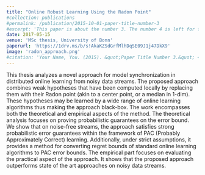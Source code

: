 ```yaml
---
title: "Online Robust Learning Using the Radon Point"
#collection: publications
#permalink: /publication/2015-10-01-paper-title-number-3
#excerpt: 'This paper is about the number 3. The number 4 is left for future work.'
date: 2017-05-15
venue: 'MSc thesis, University of Bonn'
paperurl: 'https://1drv.ms/b/s!AkaKZSdGrfMlhDqSE09J1j47DkX9'
image: 'radon_approach.png'
#citation: 'Your Name, You. (2015). &quot;Paper Title Number 3.&quot; <i>Journal 1</i>. 1(3).'
---
```

This thesis analyzes a novel approach for model synchronization in distributed online learning from noisy data streams. The proposed approach combines weak hypotheses that have been computed locally by replacing them with their Radon point (akin to a center point, or a median in 1-dim). These hypotheses may be learned by a wide range of online learning algorithms thus making the approach black-box.
The work encompasses both the theoretical and empirical aspects of the method. The theoretical analysis focuses on proving probabilistic guarantees on the error bound.
We show that on noise-free streams, the approach satisfies strong probabilistic error guarantees within the framework of PAC (Probably Approximately Correct) learning. Additionally, under strict assumptions, it provides a method for converting regret bounds of standard online learning algorithms to PAC error bounds.
The empirical part focuses on evaluating the practical aspect of the approach. It shows that the proposed approach outperforms state of the art approaches on noisy data streams.


